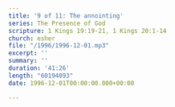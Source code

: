 ```yaml
---
title: '9 of 11: The annointing'
series: The Presence of God
scripture: 1 Kings 19:19-21, 1 Kings 20:1-14
church: esher
file: "/1996/1996-12-01.mp3"
excerpt: ''
summary: ''
duration: '41:26'
length: "60194093"
date: 1996-12-01T00:00:00.000+00:00

---
```

